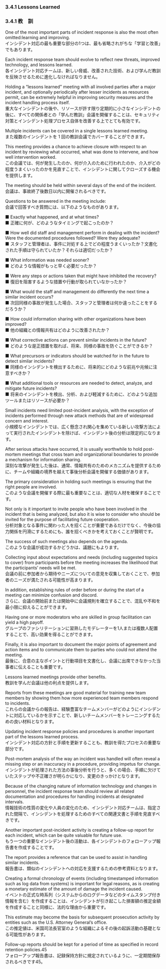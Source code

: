### 3.4.1 Lessons Learned
### 3.4.1 教　訓

One of the most important parts of incident response is also the most often omitted:learning and improving.  
インシデント対応の最も重要な部分の1つは、最も省略されがちな「学習と改善」でもあります。  

Each incident response team should evolve to reflect new threats, improved technology, and lessons learned.  
各インシデント対応チームは、新しい脅威、改善された技術、および学んだ教訓を反映させるために進化しなければなりません。  

Holding a “lessons learned” meeting with all involved parties after a major incident, and optionally periodically after lesser incidents as resources permit, can be extremely helpful in improving security measures and the incident handling process itself.  
重大なインシデントの後や、リソースが許す限り定期的に小さなインシデントの後に、すべての関係者との「学んだ教訓」会議を開催することは、セキュリティ対策とインシデント処理プロセス自体を改善する上でとても有効です。  

Multiple incidents can be covered in a single lessons learned meeting.  
また複数のインシデントを 1 回の教訓会議でカバーすることができます。  

This meeting provides a chance to achieve closure with respect to an incident by reviewing what occurred, what was done to intervene, and how well intervention worked.  
この会議では、何が発生したのか、何が介入のために行われたのか、介入がどの程度うまくいったのかを見直すことで、インシデントに関してクローズする機会を提供します。   

The meeting should be held within several days of the end of the incident.  
会議は、事故終了後数日以内に開催されるべきです。  

Questions to be answered in the meeting include:  
会議で回答すべき質問には、以下のようなものがあります。 

■ Exactly what happened, and at what times?   
■ 正確に何が、どのようなタイミングで起こったのか？

■ How well did staff and management perform in dealing with the incident? Were the documented procedures followed? Were they adequate?   
■ スタッフと管理者は、事件に対処する上でどの程度うまくいったか？文書化された手順は守られていたか？それらは適切だったか？  

■ What information was needed sooner?   
■ どのような情報がもっと早く必要だったか？  

■ Were any steps or actions taken that might have inhibited the recovery?   
■ 復旧を阻害するような措置や行動が取られていなかったか？  

■ What would the staff and management do differently the next time a similar incident occurs?   
■ 次回同様の事故が発生した場合、スタッフと管理者は何か違ったことをするだろうか？  

■ How could information sharing with other organizations have been improved?  
■ 他の組織との情報共有はどのように改善されたか？ 

■ What corrective actions can prevent similar incidents in the future?   
■ どのような是正措置を取れば、将来、同様の事故を防ぐことができるか？ 

■ What precursors or indicators should be watched for in the future to detect similar incidents?    
■ 同様のインシデントを検出するために、将来的にどのような前兆や兆候に注意すべきか？

■ What additional tools or resources are needed to detect, analyze, and mitigate future incidents?  
■ 将来のインシデントを検出、分析、および軽減するために、どのような追加ツールまたはリソースが必要か？  

Small incidents need limited post-incident analysis, with the exception of incidents performed through new attack methods that are of widespread concern and interest.  
小規模なインシデントでは、広く懸念され関心を集めている新しい攻撃方法によって実行されたインシデントを除けば、インシデント後の分析は限定的になります。  

After serious attacks have occurred, it is usually worthwhile to hold post-mortem meetings that cross team and organizational boundaries to provide a mechanism for information sharing.  
深刻な攻撃が発生した後は、通常、情報共有のためのメカニズムを提供するために、チームや組織の境界を越えて事後分析会議を開催する価値があります。  

The primary consideration in holding such meetings is ensuring that the right people are involved.  
このような会議を開催する際に最も重要なことは、適切な人材を確保することです。  

Not only is it important to invite people who have been involved in the incident that is being analyzed, but also it is wise to consider who should be invited for the purpose of facilitating future cooperation.  
分析対象となる事件に関わった人を招くことが重要であるだけでなく、今後の協力関係を円滑にするためにも、誰を招くべきかを考えておくことが賢明です。  

The success of such meetings also depends on the agenda.  
このような会議が成功するかどうかは、議題にもよります。  

Collecting input about expectations and needs (including suggested topics to cover) from participants before the meeting increases the likelihood that the participants’ needs will be met.  
会議の前に参加者から期待やニーズについての意見を収集しておくことで、参加者のニーズが満たされる可能性が高まります。  

In addition, establishing rules of order before or during the start of a meeting can minimize confusion and discord.  
さらに、会議の開始前または開始中に会議規則を確立することで、混乱や不和を最小限に抑えることができます。 

Having one or more moderators who are skilled in group facilitation can yield a high payoff.  
グループのファシリテーションに習熟したモデレーターを1人または複数人配置することで、高い効果を得ることができます。  

Finally, it is also important to document the major points of agreement and action items and to communicate them to parties who could not attend the meeting.  
最後に、合意の主なポイントと行動項目を文書化し、会議に出席できなかった当事者に伝えることも重要です。 

Lessons learned meetings provide other benefits.  
教訓を学んだ会議は他の利点を提供します。  

Reports from these meetings are good material for training new team members by showing them how more experienced team members respond to incidents.  
これらの会議からの報告は、経験豊富なチームメンバーがどのようにインシデントに対応しているかを示すことで、新しいチームメンバーをトレーニングするための良い材料となります。  

Updating incident response policies and procedures is another important part of the lessons learned process.  
インシデント対応の方針と手順を更新することも、教訓を得たプロセスの重要な部分です。  

Post-mortem analysis of the way an incident was handled will often reveal a missing step or an inaccuracy in a procedure, providing impetus for change.  
インシデントが処理された方法の事後分析を行うと、多くの場合、手順に欠けていたステップや不正確さが明らかになり、変更のきっかけとなります。 

Because of the changing nature of information technology and changes in personnel, the incident response team should review all related documentation and procedures for handling incidents at designated intervals.  
情報技術の性質の変化や人員の変化のため、インシデント対応チームは、指定された間隔で、インシデントを処理するためのすべての関連文書と手順を見直すべきです。  

Another important post-incident activity is creating a follow-up report for each incident, which can be quite valuable for future use.  
もう一つの重要なインシデント後の活動は、各インシデントのフォローアップ報告書を作成することです。  

The report provides a reference that can be used to assist in handling similar incidents.  
報告書は、類似のインシデントへの対応を支援するための参考資料となります。  

Creating a formal chronology of events (including timestamped information such as log data from systems) is important for legal reasons, as is creating a monetary estimate of the amount of damage the incident caused.  
イベントの正式な時系列（システムからのログデータなどのタイムスタンプ付き情報を含む）を作成することは、インシデントが引き起こした損害額の推定金額を作成することと同様に、法的な理由から重要です。   

This estimate may become the basis for subsequent prosecution activity by entities such as the U.S. Attorney General’s office.  
この推定値は、米国司法長官室のような組織によるその後の起訴活動の基礎となる可能性があります。   

Follow-up reports should be kept for a period of time as specified in record retention policies.45  
フォローアップ報告書は、記録保持方針に規定されているように、一定期間保存されるべきです45。  